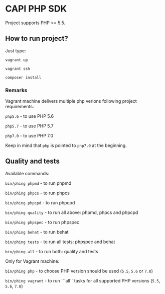 # CAPI PHP SDK

Project supports PHP >= 5.5.

## How to run project?

Just type:

```vagrant up```

```vagrant ssh```

```composer install```

### Remarks

Vagrant machine delivers multiple php verions following project requirements:

```php5.6``` - to use PHP 5.6

```php5.7``` - to use PHP 5.7

```php7.0``` - to use PHP 7.0

Keep in mind that ```php``` is pointed to ```php7.0``` at the beginning.

## Quality and tests

Available commands:

```bin/phing phpmd``` - to run phpmd

```bin/phing phpcs``` - to run phpcs

```bin/phing phpcpd``` - to run phpcpd

```bin/phing quality``` - to run all above: phpmd, phpcs and phpcpd

```bin/phing phpspec``` - to run phpspec

```bin/phing behat``` - to run behat

```bin/phing tests``` - to run all tests: phpspec and behat

```bin/phing all``` - to run both: quality and tests

Only for Vagrant machine:

```bin/phing php``` - to choose PHP version should be used (`5.5`, `5.6` or `7.0`)

```bin/phing vagrant``` - to run ```all`` tasks for all supported PHP versions (`5.5`, `5.6`, `7.0`)

